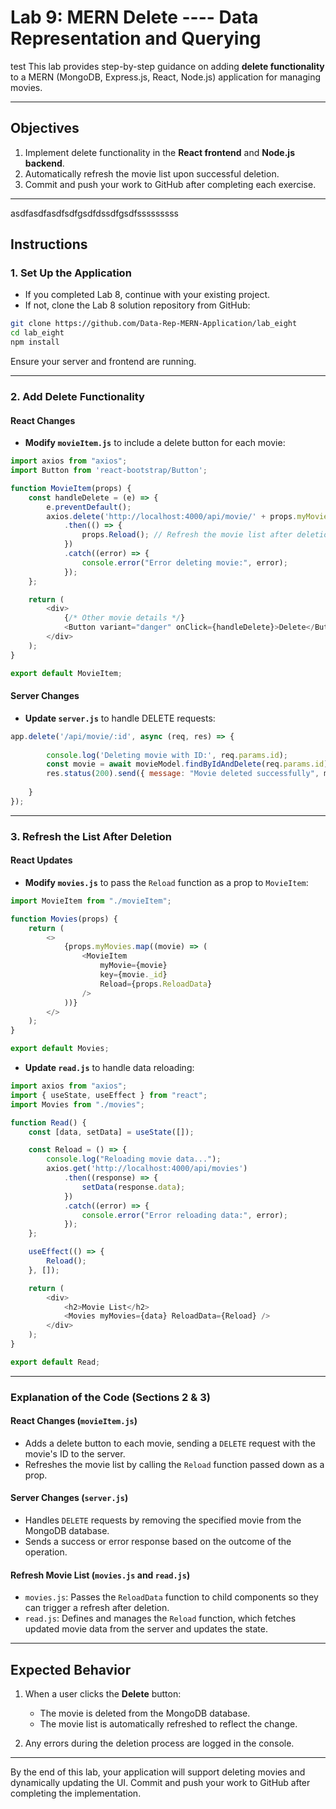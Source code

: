 # Lab 9: MERN Delete ----  Data Representation and Querying
test
This lab provides step-by-step guidance on adding **delete functionality** to a MERN (MongoDB, Express.js, React, Node.js) application for managing movies.

---

## Objectives

1. Implement delete functionality in the **React frontend** and **Node.js backend**.
2. Automatically refresh the movie list upon successful deletion.
3. Commit and push your work to GitHub after completing each exercise.

---
asdfasdfasdfsdfgsdfdssdfgsdfsssssssss
## Instructions

### 1. Set Up the Application

- If you completed Lab 8, continue with your existing project.
- If not, clone the Lab 8 solution repository from GitHub:

```bash
git clone https://github.com/Data-Rep-MERN-Application/lab_eight
cd lab_eight
npm install
```

Ensure your server and frontend are running.

---

### 2. Add Delete Functionality

#### React Changes

- **Modify `movieItem.js`** to include a delete button for each movie:

```javascript
import axios from "axios";
import Button from 'react-bootstrap/Button';

function MovieItem(props) {
    const handleDelete = (e) => {
        e.preventDefault();
        axios.delete('http://localhost:4000/api/movie/' + props.myMovie._id)
            .then(() => {
                props.Reload(); // Refresh the movie list after deletion
            })
            .catch((error) => {
                console.error("Error deleting movie:", error);
            });
    };

    return (
        <div>
            {/* Other movie details */}
            <Button variant="danger" onClick={handleDelete}>Delete</Button>
        </div>
    );
}

export default MovieItem;
```

#### Server Changes

- **Update `server.js`** to handle DELETE requests:

```javascript
app.delete('/api/movie/:id', async (req, res) => {
  
        console.log('Deleting movie with ID:', req.params.id);
        const movie = await movieModel.findByIdAndDelete(req.params.id);
        res.status(200).send({ message: "Movie deleted successfully", movie });
        
    }
});
```

---

### 3. Refresh the List After Deletion

#### React Updates

- **Modify `movies.js`** to pass the `Reload` function as a prop to `MovieItem`:

```javascript
import MovieItem from "./movieItem";

function Movies(props) {
    return (
        <>
            {props.myMovies.map((movie) => (
                <MovieItem
                    myMovie={movie}
                    key={movie._id}
                    Reload={props.ReloadData}
                />
            ))}
        </>
    );
}

export default Movies;
```

- **Update `read.js`** to handle data reloading:

```javascript
import axios from "axios";
import { useState, useEffect } from "react";
import Movies from "./movies";

function Read() {
    const [data, setData] = useState([]);

    const Reload = () => {
        console.log("Reloading movie data...");
        axios.get('http://localhost:4000/api/movies')
            .then((response) => {
                setData(response.data);
            })
            .catch((error) => {
                console.error("Error reloading data:", error);
            });
    };

    useEffect(() => {
        Reload();
    }, []);

    return (
        <div>
            <h2>Movie List</h2>
            <Movies myMovies={data} ReloadData={Reload} />
        </div>
    );
}

export default Read;
```

---

### Explanation of the Code (Sections 2 & 3)

#### **React Changes (`movieItem.js`)**
- Adds a delete button to each movie, sending a `DELETE` request with the movie's ID to the server.
- Refreshes the movie list by calling the `Reload` function passed down as a prop.

#### **Server Changes (`server.js`)**
- Handles `DELETE` requests by removing the specified movie from the MongoDB database.
- Sends a success or error response based on the outcome of the operation.

#### **Refresh Movie List (`movies.js` and `read.js`)**
- `movies.js`: Passes the `ReloadData` function to child components so they can trigger a refresh after deletion.
- `read.js`: Defines and manages the `Reload` function, which fetches updated movie data from the server and updates the state.

---

## Expected Behavior

1. When a user clicks the **Delete** button:
   - The movie is deleted from the MongoDB database.
   - The movie list is automatically refreshed to reflect the change.

2. Any errors during the deletion process are logged in the console.

---

By the end of this lab, your application will support deleting movies and dynamically updating the UI. Commit and push your work to GitHub after completing the implementation.